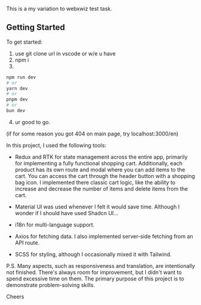 This is a my variation to webxwiz test task.

## Getting Started

To get started:

1. use git clone url in vscode or w/e u have
2. npm i
3.

```bash
npm run dev
# or
yarn dev
# or
pnpm dev
# or
bun dev
```

4. ur good to go.

(if for some reason you got 404 on main page, try localhost:3000/en)

In this project, I used the following tools:

- Redux and RTK for state management across the entire app, primarily for implementing a fully functional shopping cart. Additionally, each product has its own route and modal where you can add items to the cart. You can access the cart through the header button with a shopping bag icon. I implemented there classic cart logic, like the ability to increase and decrease the number of items and delete items from the cart.

- Material UI was used whenever I felt it would save time. Although I wonder if I should have used Shadcn UI...

- i18n for multi-language support.

- Axios for fetching data. I also implemented server-side fetching from an API route.

- SCSS for styling, although I occasionally mixed it with Tailwind.

P.S. Many aspects, such as responsiveness and translation, are intentionally not finished. There's always room for improvement, but I didn't want to spend excessive time on them. The primary purpose of this project is to demonstrate problem-solving skills.

Cheers

